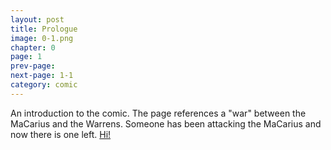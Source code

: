 ```yaml
---
layout: post
title: Prologue
image: 0-1.png
chapter: 0
page: 1
prev-page:
next-page: 1-1
category: comic
---
```

An introduction to the comic. The page references a "war" between the MaCarius and the Warrens. Someone has been attacking the MaCarius and now there is one left. 
[Hi!](http://example.com)